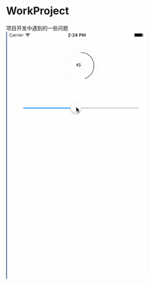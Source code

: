 # WorkProject
项目开发中遇到的一些问题
![image](https://github.com/Jeremy7937/WorkProject/blob/master/HHProfileDemo/GKProgress/image/AppGif.gif)
